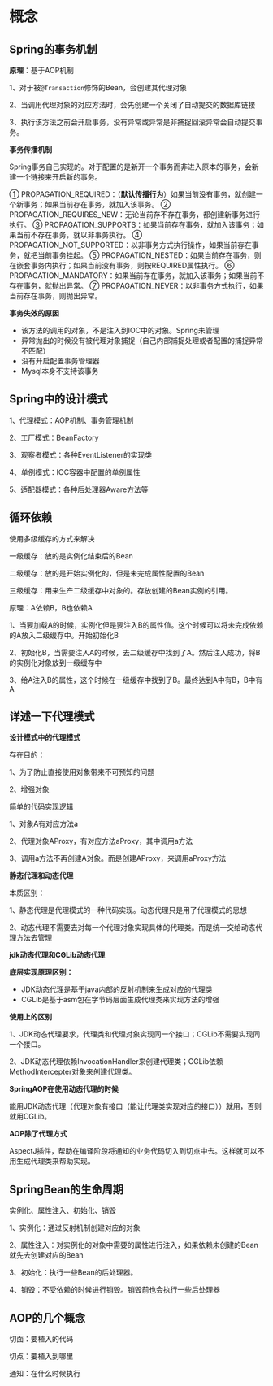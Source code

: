 # 概念

## Spring的事务机制

**原理**：基于AOP机制

1、对于被`@Transaction`修饰的Bean，会创建其代理对象

2、当调用代理对象的对应方法时，会先创建一个关闭了自动提交的数据库链接

3、执行该方法之前会开启事务，没有异常或异常是非捕捉回滚异常会自动提交事务。

**事务传播机制**

Spring事务自己实现的。对于配置的是新开一个事务而非进入原本的事务，会新建一个链接来开启新的事务。

① PROPAGATION_REQUIRED：（**默认传播行为**）如果当前没有事务，就创建一个新事务；如果当前存在事务，就加入该事务。
② PROPAGATION_REQUIRES_NEW：无论当前存不存在事务，都创建新事务进行执行。
③ PROPAGATION_SUPPORTS：如果当前存在事务，就加入该事务；如果当前不存在事务，就以非事务执行。
④ PROPAGATION_NOT_SUPPORTED：以非事务方式执行操作，如果当前存在事务，就把当前事务挂起。
⑤ PROPAGATION_NESTED：如果当前存在事务，则在嵌套事务内执行；如果当前没有事务，则按REQUIRED属性执行。
⑥ PROPAGATION_MANDATORY：如果当前存在事务，就加入该事务；如果当前不存在事务，就抛出异常。
⑦ PROPAGATION_NEVER：以非事务方式执行，如果当前存在事务，则抛出异常。

**事务失效的原因**

+ 该方法的调用的对象，不是注入到IOC中的对象。Spring未管理
+ 异常抛出的时候没有被代理对象捕捉（自己内部捕捉处理或者配置的捕捉异常不匹配）
+ 没有开启配置事务管理器
+ Mysql本身不支持该事务



## Spring中的设计模式

1、代理模式：AOP机制、事务管理机制

2、工厂模式：BeanFactory

3、观察者模式：各种EventListener的实现类

4、单例模式：IOC容器中配置的单例属性

5、适配器模式：各种后处理器Aware方法等





## 循环依赖

使用多级缓存的方式来解决

一级缓存：放的是实例化结束后的Bean

二级缓存：放的是开始实例化的，但是未完成属性配置的Bean

三级缓存：用来生产二级缓存中对象的。存放创建的Bean实例的引用。

原理：A依赖B，B也依赖A

1、当要加载A的时候，实例化但是要注入B的属性值。这个时候可以将未完成依赖的A放入二级缓存中。开始初始化B

2、初始化B，当需要注入A的时候，去二级缓存中找到了A。然后注入成功，将B的实例化对象放到一级缓存中

3、给A注入B的属性，这个时候在一级缓存中找到了B。最终达到A中有B，B中有A



## 详述一下代理模式

**设计模式中的代理模式**

存在目的：

1、为了防止直接使用对象带来不可预知的问题

2、增强对象

简单的代码实现逻辑

1、对象A有对应方法a

2、代理对象AProxy，有对应方法aProxy，其中调用a方法

3、调用a方法不再创建A对象。而是创建AProxy，来调用aProxy方法



**静态代理和动态代理**

本质区别：

1、静态代理是代理模式的一种代码实现。动态代理只是用了代理模式的思想

2、动态代理不需要去对每一个代理对象实现具体的代理类。而是统一交给动态代理方法去管理

**jdk动态代理和CGLib动态代理**

**底层实现原理区别：**

+ JDK动态代理是基于java内部的反射机制来生成对应的代理类
+ CGLib是基于asm包在字节码层面生成代理类来实现方法的增强

**使用上的区别**

1、JDK动态代理要求，代理类和代理对象实现同一个接口；CGLib不需要实现同一个接口。

2、JDK动态代理依赖InvocationHandler来创建代理类；CGLib依赖MethodIntercepter对象来创建代理类。

**SpringAOP在使用动态代理的时候**

能用JDK动态代理（代理对象有接口（能让代理类实现对应的接口））就用，否则就用CGLib。

**AOP除了代理方式**

AspectJ插件，帮助在编译阶段将通知的业务代码切入到切点中去。这样就可以不用生成代理类来帮助实现。

## SpringBean的生命周期

实例化、属性注入、初始化、销毁

1、实例化：通过反射机制创建对应的对象

2、属性注入：对实例化的对象中需要的属性进行注入，如果依赖未创建的Bean就先去创建对应的Bean

3、初始化：执行一些Bean的后处理器。

4、销毁：不受依赖的时候进行销毁。销毁前也会执行一些后处理器



## AOP的几个概念

切面：要植入的代码

切点：要植入到哪里

通知：在什么时候执行

